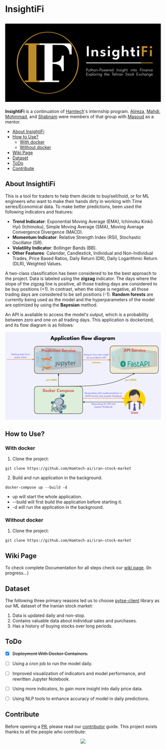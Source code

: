 # InsightiFi 

![](imgs/logo.svg)
---
**InsightiFi** is a continuation of [Hamtech](https://ham-tech.ir/)'s internship program. [Alireza](https://github.com/AlirezaHanifi), [Mahdi](https://github.com/mahdi-mhdn), [Mohmmad](https://github.com/moshafieeha), and [Shabnam](https://github.com/ShabnamGhadiri) were members of that group with [Masoud](https://github.com/masoudMZB) as a mentor.

- [About InsightiFi](##About_InsightiFi)
- [How to Use?](##How_to_Use?)
  - [With docker](###With_docker)
  - [Without docker](###Without_docker)
- [Wiki Page](##Wiki_Page)
- [Dataset](##Dataset)
- [ToDo](##ToDo)
- [Contribute](##Contribute)

## About InsightiFi
This is a tool for traders to help them decide to buy/sell/hold, or for ML engineers who want to make their hands dirty in working with Time series/Economical data.
To make better predictions, been used the following indicators and features:
- **Trend Indicator**: Exponential Moving Average (EMA), Ichimoku Kinkō Hyō (Ichimoku), Simple Moving Average (SMA), Moving Average Convergence Divergence (MACD).
- **Momentum Indicator**: Relative Strength Index (RSI), Stochastic Oscillator (SR).
- **Volatility Indicator**: Bollinger Bands (BB).
- **Other Features**: Calendar, Candlestick, Individual and Non-Individual Trades, Price Based Ratios, Daily Return (DR), Daily Logarithmic Return (DLR),  Weighted Values.

A two-class classification has been considered to be the best approach to the project. Data is labeled using the **zigzag** indicator. The days where the slope of the zigzag line is positive, all those trading days are considered to be buy positions (+1). In contrast, when the slope is negative, all those trading days are considered to be sell positions (-1). **Random forests** are currently being used as the model and the hyperparameters of the model are optimized by using the **Bayesian** method. 

An API is available to access the model's output, which is a probability between zero and one on all trading days. This application is dockerized, and its flow diagram is as follows:

![](imgs/flow_diagram.png)

## How to Use?

### With docker
1. Clone the project:
```command
git clone https://github.com/Hamtech-ai/iran-stock-market
```
2. Build and run application in the background.
```command
docker-compose up --build -d
```
  - up will start the whole application.
  - --build will first build the application before starting it.
  - -d will run the application in the background.

### Without docker
1. Clone the project:
```command
git clone https://github.com/Hamtech-ai/iran-stock-market
```


## Wiki Page
To check complete Documentation for all steps check our [wiki page](https://github.com/Hamtech-ai/iran-stock-market/wiki). (In progress...)


## Dataset
The following three primary reasons led us to choose [pytse-client](https://github.com/Glyphack/pytse-client) library as our ML dataset of the Iranian stock market:
1. Data is updated daily and non-stop.
2. Contains valuable data about individual sales and purchases.
3. Has a history of buying stocks over long periods.


## ToDo
- [x] ~~Deployment With Docker Containers.~~
- [ ] Using a cron job to run the model daily.
- [ ] Improved visualization of indicators and model performance, and rewritten Jupyter Notebook.
- [ ] Using more indicators, to gain more insight into daily price data.
- [ ] Using NLP tools to enhance accuracy of model in daily predictions.


## Contribute
Before opening a [PR](https://github.com/Hamtech-ai/iran-stock-market/pulls), please read our [contributor](CONTRIBUTING.md) guide. This project exists thanks to all the people who contribute:
<p align="center"><a href="https://github.com/Hamtech-ai/InsightiFi/graphs/contributors">
  <img src="https://contrib.rocks/image?repo=Hamtech-ai/InsightiFi" />
</a></p>